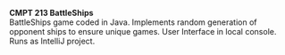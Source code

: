**CMPT 213 BattleShips**  
BattleShips game coded in Java. 
Implements random generation of opponent ships to ensure unique games. 
User Interface in local console. 
Runs as IntelliJ project. 
 
